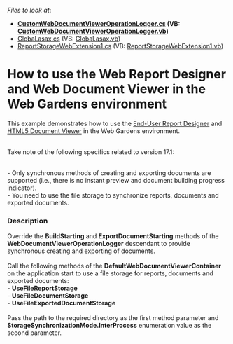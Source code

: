 <!-- default file list -->
*Files to look at*:

* **[CustomWebDocumentViewerOperationLogger.cs](./CS/DevExpressWebGardenReporting/CustomWebDocumentViewerOperationLogger.cs) (VB: [CustomWebDocumentViewerOperationLogger.vb](./VB/DevExpressWebGardenReporting/CustomWebDocumentViewerOperationLogger.vb))**
* [Global.asax.cs](./CS/DevExpressWebGardenReporting/Global.asax.cs) (VB: [Global.asax.vb](./VB/DevExpressWebGardenReporting/Global.asax.vb))
* [ReportStorageWebExtension1.cs](./CS/DevExpressWebGardenReporting/ReportStorageWebExtension1.cs) (VB: [ReportStorageWebExtension1.vb](./VB/DevExpressWebGardenReporting/ReportStorageWebExtension1.vb))
<!-- default file list end -->
# How to use the Web Report Designer and Web Document Viewer in the Web Gardens environment


This example demonstrates how to use the <a href="https://documentation.devexpress.com/#XtraReports/CustomDocument17103">End-User Report Designer</a> and <a href="https://documentation.devexpress.com/#XtraReports/CustomDocument17738">HTML5 Document Viewer</a> in the Web Gardens environment.<br><br>
<p>Take note of the following specifics related to version 17.1:</p>
<br>- Only synchronous methods of creating and exporting documents are supported (i.e., there is no instant preview and document building progress indicator).<br>- You need to use the file storage to synchronize reports, documents and exported documents.


<h3>Description</h3>

Override the <strong>BuildStarting</strong> and <strong>ExportDocumentStarting</strong> methods of the <strong>WebDocumentViewerOperationLogger</strong> descendant to provide synchronous creating and exporting of documents. <br><br>Call the following methods of the <strong>DefaultWebDocumentViewerContainer</strong> on the application start to use a file storage for reports, documents and exported documents: <br>- <strong>UseFileReportStorage</strong><br>- <strong>UseFileDocumentStorage</strong><br>- <strong>UseFileExportedDocumentStorage</strong><br><br>Pass the path to the required directory as the first method parameter and <strong>StorageSynchronizationMode.InterProcess</strong> enumeration value as the second parameter.

<br/>


